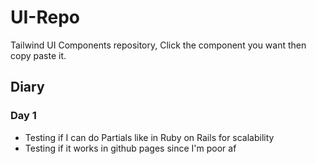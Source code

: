 # UI-Repo
Tailwind UI Components repository, Click the component you want then copy paste it.

## Diary
### Day 1
- Testing if I can do Partials like in Ruby on Rails for scalability
- Testing if it works in github pages since I'm poor af
